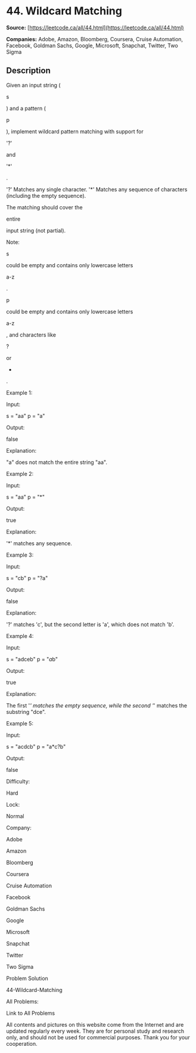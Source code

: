 # 44. Wildcard Matching

**Source:** [https://leetcode.ca/all/44.html](https://leetcode.ca/all/44.html)

**Companies:** Adobe, Amazon, Bloomberg, Coursera, Cruise Automation, Facebook, Goldman Sachs, Google, Microsoft, Snapchat, Twitter, Two Sigma

## Description

Given an input string (

s

) and a pattern (

p

), implement wildcard
        pattern matching with support for

'?'

and

'*'

.

'?' Matches any single character.
'*' Matches any sequence of characters (including the empty sequence).

The matching should cover the

entire

input string (not partial).

Note:

s

could be empty and contains only lowercase letters

a-z

.

p

could be empty and contains only lowercase letters

a-z

, and
            characters like

?

or

*

.

Example 1:

Input:

s = "aa"
p = "a"

Output:

false

Explanation:

"a" does not match the entire string "aa".

Example 2:

Input:

s = "aa"
p = "*"

Output:

true

Explanation:

'*' matches any sequence.

Example 3:

Input:

s = "cb"
p = "?a"

Output:

false

Explanation:

'?' matches 'c', but the second letter is 'a', which does not match 'b'.

Example 4:

Input:

s = "adceb"
p = "*a*b"

Output:

true

Explanation:

The first '*' matches the empty sequence, while the second '*' matches the substring "dce".

Example 5:

Input:

s = "acdcb"
p = "a*c?b"

Output:

false

Difficulty:

Hard

Lock:

Normal

Company:

Adobe

Amazon

Bloomberg

Coursera

Cruise Automation

Facebook

Goldman Sachs

Google

Microsoft

Snapchat

Twitter

Two Sigma

Problem Solution

44-Wildcard-Matching

All Problems:

Link to All Problems

All contents and pictures on this website come from the Internet and are updated regularly every week. They are for personal study and research only, and should not be used for commercial purposes. Thank you for your cooperation.

